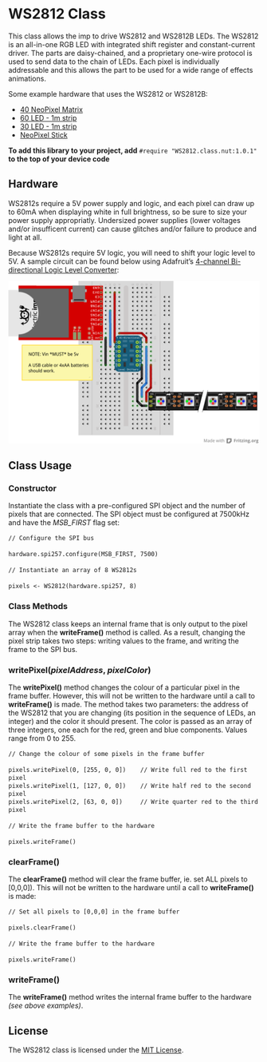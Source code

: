# WS2812 Class

This class allows the imp to drive WS2812 and WS2812B LEDs. The WS2812 is an all-in-one RGB LED with integrated shift register and constant-current driver. The parts are daisy-chained, and a proprietary one-wire protocol is used to send data to the chain of LEDs. Each pixel is individually addressable and this allows the part to be used for a wide range of effects animations.

Some example hardware that uses the WS2812 or WS2812B:

* [40 NeoPixel Matrix](http://www.adafruit.com/products/1430)
* [60 LED - 1m strip](http://www.adafruit.com/products/1138)
* [30 LED - 1m strip](http://www.adafruit.com/products/1376)
* [NeoPixel Stick](http://www.adafruit.com/products/1426)

**To add this library to your project, add** `#require "WS2812.class.nut:1.0.1"` **to the top of your device code**

## Hardware

WS2812s require a 5V power supply and logic, and each pixel can draw up to 60mA when displaying white in full brightness, so be sure to size your power supply appropriatly. Undersized power supplies (lower voltages and/or insufficent current) can cause glitches and/or failure to produce and light at all.

Because WS2812s require 5V logic, you will need to shift your logic level to 5V. A sample circuit can be found below using Adafruit’s [4-channel Bi-directional Logic Level Converter](http://www.adafruit.com/products/757):

![WS2812 Circuit](./circuit.png)

## Class Usage

### Constructor

Instantiate the class with a pre-configured SPI object and the number of pixels that are connected. The SPI object must be configured at 7500kHz and have the *MSB_FIRST* flag set:

```squirrel
// Configure the SPI bus

hardware.spi257.configure(MSB_FIRST, 7500)

// Instantiate an array of 8 WS2812s

pixels <- WS2812(hardware.spi257, 8)
```

### Class Methods

The WS2812 class keeps an internal frame that is only output to the pixel array when the **writeFrame()** method is called. As a result, changing the pixel strip takes two steps: writing values to the frame, and writing the frame to the SPI bus.

### writePixel(*pixelAddress*, *pixelColor*)

The **writePixel()** method changes the colour of a particular pixel in the frame buffer. However, this will not be written to the hardware until a call to **writeFrame()** is made. The method takes two parameters: the address of the WS2812 that you are changing (its position in the sequence of LEDs, an integer) and the color it should present. The color is passed as an array of three integers, one each for the red, green and blue components. Values range from 0 to 255.

```squirrel
// Change the colour of some pixels in the frame buffer

pixels.writePixel(0, [255, 0, 0])    // Write full red to the first pixel
pixels.writePixel(1, [127, 0, 0])    // Write half red to the second pixel
pixels.writePixel(2, [63, 0, 0])     // Write quarter red to the third pixel

// Write the frame buffer to the hardware

pixels.writeFrame()
```

### clearFrame()

The **clearFrame()** method will clear the frame buffer, ie. set ALL pixels to [0,0,0]). This will not be written to the hardware until a call to **writeFrame()** is made:

```squirrel
// Set all pixels to [0,0,0] in the frame buffer

pixels.clearFrame()

// Write the frame buffer to the hardware

pixels.writeFrame()
```

### writeFrame()

The **writeFrame()** method writes the internal frame buffer to the hardware *(see above examples)*.


## License

The WS2812 class is licensed under the [MIT License](./LICENSE).
